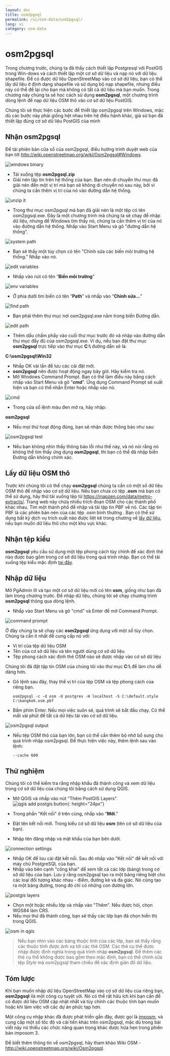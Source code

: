 ```yaml
---
layout: doc
title: osm2pgsql
permalink: /vi/osm-data/osm2pgsql/
lang: vi
category: osm-data
---
```


osm2pgsql
==========


Trong chương trước, chúng ta đã thấy cách thiết lập Postgresql với PostGIS trong Win-dows và cách thiết lập một cơ sở dữ liệu và nạp nó với dữ liệu shapefile. Để có được dữ liệu OpenStreetMap vào cơ sở dữ liệu, bạn có thể lấy dữ liệu ở định dạng shapefile và sử dụng bộ nạp shapefile, nhưng điều này có thể để lại cho bạn mà không có tất cả dữ liệu mà bạn muốn. Trong chương này chúng ta sẽ học cách sử dụng **osm2pgsql**, một chương trình dòng lệnh để nạp dữ liệu OSM thô vào cơ sở dữ liệu PostGIS.  

Chúng tôi sẽ thực hiện các bước để thiết lập osm2pgsql trên Windows, mặc dù các bước này phải giống hệt nhau trên hệ điều hành khác, giả sử bạn đã thiết lập đúng cơ sở dữ liệu PostGIS của mình  

Nhận osm2pgsql
-------------

Để tải phiên bản cửa sổ của osm2pgsql, điều hướng trình duyệt web của bạn tới <http://wiki.openstreetmap.org/wiki/Osm2pgsql#Windows>.  

![windows binary][]

- Tải xuống tệp **osm2pgsql.zip**  
- Giải nén tập tin trên hệ thống của bạn. Bạn nên di chuyển thư mục đã giải nén đến một vị trí mà bạn sẽ không di chuyển nó sau này, bởi vì chúng ta cần thêm vị trí của nó vào đường dẫn hệ thống.  

![unzip it][]

- Trong thư mục osm2pgsql mà bạn đã giải nén là một tệp có tên osm2pgsql.exe. Đây là một chương trình mà chúng ta sẽ chạy để nhập dữ liệu, nhưng để Windows tìm thấy nó, chúng ta cần thêm vị trí của nó vào đường dẫn hệ thống. Nhấp vào Start Menu và gõ "đường dẫn hệ thống".  

![system path][]

- Bạn sẽ thấy một tùy chọn có tên "Chỉnh sửa các biến môi trường hệ thống." Nhấp vào nó.  

![edit variables][]

- Nhấp vào nút có tên “**Biến môi trường**”  

![env variables][]

- Ở phía dưới tìm biến có tên “**Path**” và nhấp vào “**Chỉnh sửa...**”  

![find path][]

- Bạn phải thêm thư mục nơi osm2pgsql.exe nằm trong biến Đường dẫn.  

![edit path][]

- Thêm dấu chấm phẩy vào cuối thư mục trước đó và nhập vào đường dẫn thư mục đầy đủ của osm2pgsql.exe. Ví dụ, nếu bạn đặt thư mục **osm2pgsql** trực tiếp vào thư mục **C:\\** đường dẫn sẽ là:  
	
**C:\osm2pgsql\Win32**  

- Nhấp OK vài lần để lưu các cài đặt mới.  
- **osm2pgsql** nên được hoạt động ngay bây giờ. Hãy kiểm tra nó.  
- Mở Windows Command Prompt. Bạn có thể làm điều này bằng cách nhấp vào Start Menu và gõ  "**cmd**". Ứng dụng Command Prompt sẽ xuất hiện và bạn có thể nhấn Enter hoặc nhấp vào nó.  

![cmd][]

- Trong cửa sổ lệnh màu đen mở ra, hãy nhập:  

**osm2pgsql**

- Nếu mọi thứ hoạt động đúng, bạn sẽ nhận được thông báo như sau:  

![osm2pgsql test][]

- Nếu bạn không nhìn thấy thông báo lỗi như thế này, và nó nói rằng nó không thể tìm thấy ứng dụng  **osm2pgsql**, thì bạn có thể đã nhập biến Đường dẫn không chính xác.  

Lấy dữ liệu OSM thô
---------------------
Trước khi chúng tôi có thể chạy **osm2pgsql** chúng ta cần có một số dữ liệu OSM thô để nhập vào cơ sở dữ liệu. Nếu bạn chưa có tệp **.osm** mà bạn có thể sử dụng, hãy thử tải xuống tệp từ <https://mapzen.com/data/metro-extracts/>. Trang web này chứa nhiều trích đoạn OSM cho các thành phố khác nhau. Tìm một thành phố để nhập và tải tập tin PBF về nó. Các tập tin PBF là các phiên bản nén của các tệp .osm bình thường . Bạn có thể sử dụng bất kỳ dịch vụ trích xuất nào được liệt kê trong chương về [lấy dữ liệu](/en/osm-data/getting-data), nếu bạn muốn dữ liệu thô cho một khu vực khác.  

Nhận tệp kiểu
------------------
**osm2pgsql** yêu cầu sử dụng một tệp phong cách tùy chỉnh để xác định thẻ nào được bao gồm trong cơ sở dữ liệu trong quá trình nhập. Bạn có thể tải xuống tệp kiểu mặc định  [tại đây](/files/default.style).  

Nhập dữ liệu
-------------------
Mở PgAdmin III và tạo một cơ sở dữ liệu mới có tên **osm**, giống như bạn đã làm trong chương trước. Để nhập dữ liệu, chúng tôi sẽ chạy chương trình **osm2pgsql** thông qua dòng lệnh. 

- Nhấp vào Start Menu và gõ "cmd" và Enter để mở Command Prompt.  

![command prompt][]

Ở đây chúng ta sẽ chạy các  **osm2pgsql** ứng dụng với một số tùy chọn. Chúng ta cần ít nhất để cung cấp nó với:  

- Vị trí của tệp dữ liệu OSM  
- Tên của cơ sở dữ liệu và tên người dùng cơ sở dữ liệu  
- Tệp phong cách xác định thẻ OSM nào sẽ được nhập vào cơ sở dữ liệu  

Chúng tôi đã đặt tập tin OSM của chúng tôi vào thư mục **C:\\** để làm cho dễ dàng hơn.  

- Gõ lệnh sau đây, thay thế vị trí của tệp OSM và tệp phong cách của riêng bạn.

      osm2pgsql -c -d osm -U postgres -H localhost -S C:\default.style C:\bangkok.osm.pbf  

- Bấm phím Enter. Nếu mọi việc suôn sẻ, quá trình sẽ bắt đầu chạy. Có thể mất vài phút để tất cả dữ liệu tải vào cơ sở dữ liệu.  

![osm2pgsql output][]

- Nếu tệp OSM thô của bạn lớn, bạn có thể cần thêm bộ nhớ bổ sung cho quá trình nhập osm2pgsql. Để thực hiện việc này, thêm lệnh sau vào lệnh:  

      --cache 600

Thử nghiệm
-----------

Chúng tôi có thể kiểm tra rằng nhập khẩu đã thành công và xem dữ liệu trong cơ sở dữ liệu của chúng tôi bằng cách sử dụng QGIS.  

- Mở QGIS và nhấp vào nút  "Thêm PostGIS Layers". ![qgis add postgis button][]{: height="24px"}

- Trong phần "Kết nối" ở trên cùng, nhấp vào “**Mới**.”  
- Đặt tên kết nối mới. Trong kiểu cơ sở dữ liệu **osm** (tên cơ sở dữ liệu của bạn).  
- Nhập tên đăng nhập và mật khẩu của bạn bên dưới.  

![connection settings][]

- Nhấp OK để lưu cài đặt kết nối. Sau đó nhấp vào "Kết nối" để kết nối với máy chủ PostgreSQL của bạn.  
- Nhấp vào bên cạnh "công khai" để xem tất cả các lớp (bảng) trong cơ sở dữ liệu của bạn. Lưu ý rằng osm2pgsql tạo ra một bảng riêng biệt cho các loại đối tượng khác nhau - điểm, đường kẻ và đa giác. Nó cũng tạo ra một bảng đường, trong đó chỉ có những con đường lớn.  

![postgis layers][]

- Chọn một hoặc nhiều lớp và nhấp vào "Thêm". Nếu được hỏi, chọn WGS84 làm CRS.  
- Nếu mọi thứ đã thành công, bạn sẽ thấy các lớp bạn đã chọn hiển thị trong QGIS.  

![osm in qgis][]

> Nếu bạn nhìn vào các bảng thuộc tính của các lớp, bạn sẽ thấy rằng các thuộc tính được ánh xạ tới các thẻ OSM. Các thẻ cụ thể được nhập được định nghĩa trong quá trình nhập **osm2pgsql**. Để thêm các thẻ cụ thể không được bao gồm theo mặc định, bạn có thể chỉnh sửa tệp *Style* mà osm2pgsql tham chiếu để xác định giản đồ dữ liệu.  


Tóm lược
-------

Khi bạn muốn nhập dữ liệu OpenStreetMap vào cơ sở dữ liệu của riêng bạn, **osm2pgsql** ilà một công cụ tuyệt vời. Nó có thể rất hữu ích khi bạn cần để có được dữ liệu OSM cập nhật nhất và tùy chỉnh các thuộc tính bạn muốn hoặc khi làm việc với các dự án phức tạp hơn.  

Một công cụ nhập khác đã được phát triển gần đây, được gọi là [imposm](http://imposm.org/), và cung cấp một số tốc độ và cải tiến khác trên osm2pgsql, mặc dù trong bài viết này nó thiếu các chức năng quan trọng khác được hứa hẹn trong phiên bản imposom 3.  

Để biết thêm thông tin về osm2pgsql, hãy tham khảo Wiki OSM - <http://wiki.openstreetmap.org/wiki/Osm2pgsql>.  


[windows binary]: /images/osm-data/windows-binary.png
[unzip it]: /images/osm-data/unzip-it.png
[system path]: /images/osm-data/system-path.png
[edit variables]: /images/osm-data/edit-environment-variables.png
[env variables]: /images/osm-data/environment-variables.png
[find path]: /images/osm-data/find-path.png
[edit path]: /images/osm-data/edit-path-variable.png
[cmd]: /images/osm-data/cmd.png
[osm2pgsql test]: /images/osm-data/osm2pgsql-test.png
[command prompt]: /images/osm-data/command-prompt.png
[osm2pgsql output]: /images/osm-data/osm2pgsql-output.png
[qgis add postgis button]: /images/osm-data/add-postgis-button.png
[connection settings]: /images/osm-data/connection-settings.png
[postgis layers]: /images/osm-data/postgis-layers.png
[osm in qgis]: /images/osm-data/osm-in-qgis.png
